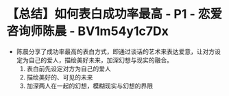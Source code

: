 # 【总结】如何表白成功率最高 - P1 - 恋爱咨询师陈晨 - BV1m54y1c7Dx

-   陈晨分享了成功率最高的表白方式，即通过谈话的艺术来表达爱意，让对方设定为自己的爱人，描绘美好未来，加深幻想与现实的融合。
    1.  表白前先设定对方为自己的爱人
    2.  描绘美好的、可见的未来
    3.  加深两人在一起的幻想，模糊现实与幻想的界限